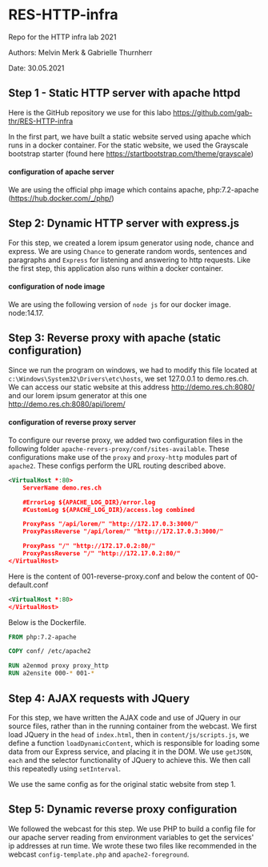 # RES-HTTP-infra

Repo for the HTTP infra lab 2021

Authors: Melvin Merk & Gabrielle Thurnherr

Date: 30.05.2021

## Step 1 - Static HTTP server with apache httpd

Here is the GitHub repository we use for this labo https://github.com/gab-thr/RES-HTTP-infra 

In the first part, we have built a static website served using apache which runs in a docker container. For the static website, we used the Grayscale bootstrap starter (found here https://startbootstrap.com/theme/grayscale)

#### configuration of apache server

We are using the official php image which contains apache, php:7.2-apache (https://hub.docker.com/_/php/)

## Step 2: Dynamic HTTP server with express.js

For this step, we created a lorem ipsum generator using node, chance and express. We are using `Chance` to generate random words, sentences and paragraphs and `Express` for listening and answering to http requests. Like the first step, this application also runs within a docker container.

#### configuration of node image

We are using the following version of `node js` for our docker image. node:14.17.

## Step 3: Reverse proxy with apache (static configuration)

Since we run the program on windows, we had to modify this file located at `c:\Windows\System32\Drivers\etc\hosts`, we set 127.0.0.1 to demo.res.ch. We can access our static website at this address http://demo.res.ch:8080/ and our lorem ipsum generator at this one http://demo.res.ch:8080/api/lorem/

#### configuration of reverse proxy server

To configure our reverse proxy, we added two configuration files in the following folder `apache-revers-proxy/conf/sites-available`. These configurations make use of the `proxy` and `proxy-http` modules part of `apache2`. These configs perform the URL routing described above.

```xml
<VirtualHost *:80>
    ServerName demo.res.ch

    #ErrorLog ${APACHE_LOG_DIR}/error.log
    #CustomLog ${APACHE_LOG_DIR}/access.log combined

    ProxyPass "/api/lorem/" "http://172.17.0.3:3000/"
    ProxyPassReverse "/api/lorem/" "http://172.17.0.3:3000/"

    ProxyPass "/" "http://172.17.0.2:80/"
    ProxyPassReverse "/" "http://172.17.0.2:80/"    
</VirtualHost>
```

Here is the content of 001-reverse-proxy.conf and below the content of 00-default.conf

```xml
<VirtualHost *:80>
</VirtualHost>
```

Below is the Dockerfile.

```dockerfile
FROM php:7.2-apache

COPY conf/ /etc/apache2

RUN a2enmod proxy proxy_http
RUN a2ensite 000-* 001-*
```

## Step 4: AJAX requests with JQuery

For this step, we have written the AJAX code and use of JQuery in our source files, rather than in the running container from the webcast. We first load JQuery in the `head` of `index.html`, then in `content/js/scripts.js`, we define a function `loadDynamicContent`, which is responsible for loading some data from our Express service, and placing it in the DOM. We use `getJSON`, `each` and the selector functionality of JQuery to achieve this. We then call this repeatedly using `setInterval`.

We use the same config as for the original static website from step 1.

## Step 5: Dynamic reverse proxy configuration

We followed the webcast for this step. We use PHP to build a config file for our apache server  reading from environment variables to get the services' ip addresses at run time. We wrote these two files like recommended in the webcast `config-template.php` and `apache2-foreground`.
